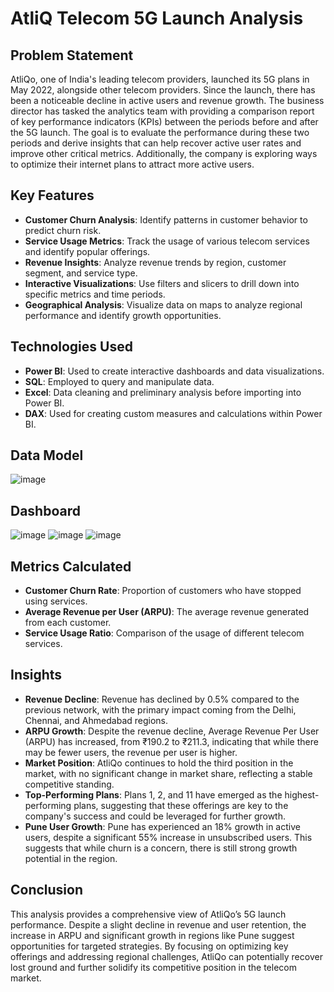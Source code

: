 
# AtliQ Telecom 5G Launch Analysis

## Problem Statement
AtliQo, one of India's leading telecom providers, launched its 5G plans in May 2022, alongside other telecom providers. Since the launch, there has been a noticeable decline in active users and revenue growth. The business director has tasked the analytics team with providing a comparison report of key performance indicators (KPIs) between the periods before and after the 5G launch. The goal is to evaluate the performance during these two periods and derive insights that can help recover active user rates and improve other critical metrics. Additionally, the company is exploring ways to optimize their internet plans to attract more active users.

## Key Features
- **Customer Churn Analysis**: Identify patterns in customer behavior to predict churn risk.
- **Service Usage Metrics**: Track the usage of various telecom services and identify popular offerings.
- **Revenue Insights**: Analyze revenue trends by region, customer segment, and service type.
- **Interactive Visualizations**: Use filters and slicers to drill down into specific metrics and time periods.
- **Geographical Analysis**: Visualize data on maps to analyze regional performance and identify growth opportunities.

## Technologies Used
- **Power BI**: Used to create interactive dashboards and data visualizations.
- **SQL**: Employed to query and manipulate data.
- **Excel**: Data cleaning and preliminary analysis before importing into Power BI.
- **DAX**: Used for creating custom measures and calculations within Power BI.

## Data Model
![image](https://github.com/user-attachments/assets/19681805-d3d3-45cf-a6df-88968cbdbec5)

## Dashboard
![image](https://github.com/user-attachments/assets/c395f1fc-9895-404d-9fe6-6786d7e59fe4)
![image](https://github.com/user-attachments/assets/32de8112-6762-4983-bfa2-884ca60721e7)
![image](https://github.com/user-attachments/assets/d5a85594-d2b7-4e76-96fd-4a741023136b)




## Metrics Calculated
- **Customer Churn Rate**: Proportion of customers who have stopped using services.
- **Average Revenue per User (ARPU)**: The average revenue generated from each customer.
- **Service Usage Ratio**: Comparison of the usage of different telecom services.

## Insights
- **Revenue Decline**: Revenue has declined by 0.5% compared to the previous network, with the primary impact coming from the Delhi, Chennai, and Ahmedabad regions.
- **ARPU Growth**: Despite the revenue decline, Average Revenue Per User (ARPU) has increased, from ₹190.2 to ₹211.3, indicating that while there may be fewer users, the revenue per user is higher.
- **Market Position**: AtliQo continues to hold the third position in the market, with no significant change in market share, reflecting a stable competitive standing.
- **Top-Performing Plans**: Plans 1, 2, and 11 have emerged as the highest-performing plans, suggesting that these offerings are key to the company's success and could be leveraged for further growth.
- **Pune User Growth**: Pune has experienced an 18% growth in active users, despite a significant 55% increase in unsubscribed users. This suggests that while churn is a concern, there is still strong growth potential in the region.

## Conclusion
This analysis provides a comprehensive view of AtliQo’s 5G launch performance. Despite a slight decline in revenue and user retention, the increase in ARPU and significant growth in regions like Pune suggest opportunities for targeted strategies. By focusing on optimizing key offerings and addressing regional challenges, AtliQo can potentially recover lost ground and further solidify its competitive position in the telecom market.
